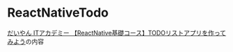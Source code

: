 # ReactNativeTodo

[だいやん ITアカデミー 【ReactNative基礎コース】TODOリストアプリを作ってみよう](https://www.youtube.com/watch?v=Vtz-wHS6SPQ&t=3155s)の内容
